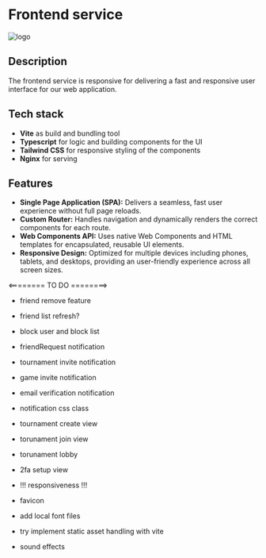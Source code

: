 # Frontend service

![logo](https://github.com/user-attachments/assets/5b91df9c-a2da-41be-b104-5402d04501a4)

## Description

The frontend service is responsive for delivering a fast and responsive user interface for our web application.

## Tech stack

- **Vite** as build and bundling tool
- **Typescript** for logic and building components for the UI
- **Tailwind CSS** for responsive styling of the components
- **Nginx** for serving

## Features

- **Single Page Application (SPA):** Delivers a seamless, fast user experience without full page reloads.
- **Custom Router:** Handles navigation and dynamically renders the correct components for each route.  
- **Web Components API:** Uses native Web Components and HTML templates for encapsulated, reusable UI elements.  
- **Responsive Design:** Optimized for multiple devices including phones, tablets, and desktops, providing an user-friendly experience across all screen sizes.  




<======== TO DO ========>

- friend remove feature
- friend list refresh?

- block user and block list

- friendRequest notification
- tournament invite notification
- game invite notification
- email verification notification
- notification css class

- tournament create view
- torunament join view
- torunament lobby

- 2fa setup view

- !!! responsiveness !!!
- favicon
- add local font files
- try implement static asset handling with vite
- sound effects
